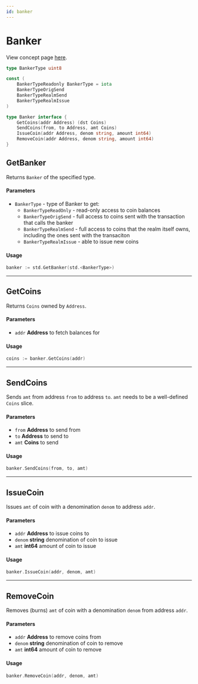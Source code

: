 ```yaml
---
id: banker
---
```


# Banker
View concept page [here](../../../concepts/standard-library/banker.md).

```go
type BankerType uint8

const (
    BankerTypeReadonly BankerType = iota
    BankerTypeOrigSend
    BankerTypeRealmSend
    BankerTypeRealmIssue
)

type Banker interface {
    GetCoins(addr Address) (dst Coins)
    SendCoins(from, to Address, amt Coins)
    IssueCoin(addr Address, denom string, amount int64)
    RemoveCoin(addr Address, denom string, amount int64)
}
```

## GetBanker
Returns `Banker` of the specified type.

#### Parameters
- `BankerType` - type of Banker to get:
    - `BankerTypeReadOnly` - read-only access to coin balances
    - `BankerTypeOrigSend` - full access to coins sent with the transaction that calls the banker
    - `BankerTypeRealmSend` - full access to coins that the realm itself owns, including the ones sent with the transaciton
    - `BankerTypeRealmIssue` - able to issue new coins

#### Usage

```go
banker := std.GetBanker(std.<BankerType>)
```
---

## GetCoins
Returns `Coins` owned by `Address`.

#### Parameters
- `addr` **Address** to fetch balances for

#### Usage

```go
coins := banker.GetCoins(addr)
```
---

## SendCoins
Sends `amt` from address `from` to address `to`. `amt` needs to be a well-defined
`Coins` slice.

#### Parameters
- `from` **Address** to send from
- `to` **Address** to send to
- `amt` **Coins** to send

#### Usage
```go
banker.SendCoins(from, to, amt)
```
---

## IssueCoin
Issues `amt` of coin with a denomination `denom` to address `addr`.

#### Parameters
- `addr` **Address** to issue coins to
- `denom` **string** denomination of coin to issue
- `amt` **int64** amount of coin to issue

#### Usage
```go
banker.IssueCoin(addr, denom, amt)
```
---

## RemoveCoin
Removes (burns) `amt` of coin with a denomination `denom` from address `addr`.

#### Parameters
- `addr` **Address** to remove coins from
- `denom` **string** denomination of coin to remove
- `amt` **int64** amount of coin to remove

#### Usage
```go
banker.RemoveCoin(addr, denom, amt)
```
